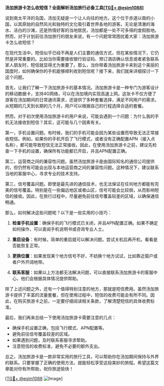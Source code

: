 **汤加旅游卡怎么收短信？全面解析汤加旅行必备工具[[TG💪+ @esim1088](https://t.me/s/esim1088)]**

说到南太平洋的岛国，汤加无疑是一个让人向往的地方。这个位于赤道以南的小国，以其原始的自然风光和独特的文化吸引着世界各地的游客。无论是清澈的海水、洁白的沙滩，还是热情好客的当地居民，汤加都是一处不可多得的度假胜地。然而，对于计划前往汤加旅行的朋友来说，有一个问题常常困扰着大家：汤加旅游卡怎么收短信？

在现代生活中，短信似乎已经不再是人们主要的通信方式，但在某些情况下，它仍然是非常重要的。比如当你需要接收银行验证码、预订酒店确认信息或者紧急联系家人朋友时，短信就显得尤为重要了。那么，当你带着汤加旅游卡来到这个美丽的国度时，如何确保你的手机能够顺利收到短信呢？接下来，我们就来详细探讨一下这个问题。

首先，让我们了解一下汤加旅游卡的基本情况。汤加旅游卡是一种专门为游客设计的移动数据卡，支持4G网络，可以在汤加境内实现高速上网。这张卡不仅方便了游客在汤加期间的日常通讯需求，还提供了多种套餐选择，满足不同用户的需求。从短期的几天到长期的几个月，用户可以根据自己的行程选择合适的套餐。

然而，对于初次使用汤加旅游卡的用户来说，可能会遇到一个问题：为什么我的手机无法接收到短信？其实，这可能与几个因素有关。

第一，手机设置问题。有时候，我们的手机可能会因为某些设置而导致无法正常接收短信。例如，如果你的手机开启了飞行模式，或者没有正确配置APN（接入点名称），都可能导致短信无法正常接收。因此，在使用汤加旅游卡之前，建议先检查一下手机的设置，确保所有功能都已开启，并且APN配置正确。

第二，运营商之间的兼容性问题。虽然汤加旅游卡是由国际知名的通信公司提供的，但仍然有可能会出现与本地运营商之间的兼容性问题。这种情况下，建议联系当地的客服中心，寻求专业的技术支持。

第三，信号覆盖问题。即使是最先进的通信技术，也无法保证在任何地方都能有完美的信号覆盖。特别是在一些偏远地区或者山区，信号可能会比较弱，从而影响短信的接收。因此，在旅行过程中，尽量避免前往信号覆盖较差的区域，以确保通信畅通。

那么，如何解决这些问题呢？以下是一些实用的小技巧：

1. **检查手机设置**：确保手机的飞行模式已关闭，并且APN配置正确。如果不确定如何操作，可以查阅手机说明书或咨询专业人士。

2. **重启设备**：有时候，简单的重启就可以解决问题。尝试关机后再开机，看看是否能恢复正常。

3. **更换位置**：如果发现某个地方信号不好，不妨换个地方试试，比如靠近窗户或者户外开阔地带。

4. **联系客服**：如果以上方法都无法解决问题，可以直接联系汤加旅游卡的客服中心，他们会根据具体情况提供帮助。

除了上述问题之外，还有一个值得特别注意的地方，那就是短信费用。虽然汤加旅游卡提供了丰富的流量套餐，但在使用过程中，短信的收费可能会有所不同。因此，在购买旅游卡之前，一定要仔细阅读相关条款，了解清楚短信的具体收费标准。

最后，我们再来总结一下使用汤加旅游卡需要注意的几点：

- 确保手机设置正确，包括飞行模式、APN配置等。
- 避免前往信号覆盖较差的区域。
- 如果遇到问题，及时联系客服寻求帮助。
- 注意短信的收费标准，避免不必要的额外支出。

总之，汤加旅游卡是一款非常实用的旅行工具，可以帮助你在汤加期间保持与外界的联系。只要掌握了正确的使用方法，就能轻松享受这段美妙的旅程。希望这篇文章能对你有所帮助，祝你旅途愉快！

[[TG💪+ @esim1088](https://t.me/s/esim1088) ![Image](https://i.postimg.cc/4NQfJmqS/Snipaste-2025-05-13-00-14-12.png)]